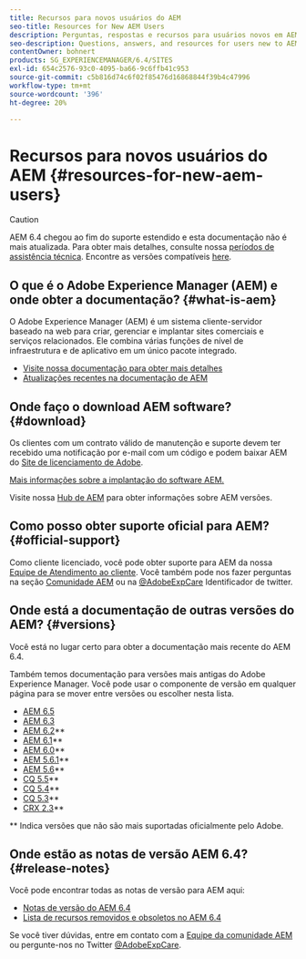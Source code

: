 ```yaml
---
title: Recursos para novos usuários do AEM
seo-title: Resources for New AEM Users
description: Perguntas, respostas e recursos para usuários novos em AEM
seo-description: Questions, answers, and resources for users new to AEM
contentOwner: bohnert
products: SG_EXPERIENCEMANAGER/6.4/SITES
exl-id: 654c2576-93c0-4095-ba66-9c6ffb41c953
source-git-commit: c5b816d74c6f02f85476d16868844f39b4c47996
workflow-type: tm+mt
source-wordcount: '396'
ht-degree: 20%

---
```


# Recursos para novos usuários do AEM {#resources-for-new-aem-users}

>[!CAUTION]
>
>AEM 6.4 chegou ao fim do suporte estendido e esta documentação não é mais atualizada. Para obter mais detalhes, consulte nossa [períodos de assistência técnica](https://helpx.adobe.com/br/support/programs/eol-matrix.html). Encontre as versões compatíveis [here](https://experienceleague.adobe.com/docs/).

## O que é o Adobe Experience Manager (AEM) e onde obter a documentação? {#what-is-aem}

O Adobe Experience Manager (AEM) é um sistema cliente-servidor baseado na web para criar, gerenciar e implantar sites comerciais e serviços relacionados. Ele combina várias funções de nível de infraestrutura e de aplicativo em um único pacote integrado.

* [Visite nossa documentação para obter mais detalhes](/help/sites-deploying/home.md)
* [Atualizações recentes na documentação de AEM](https://helpx.adobe.com/experience-manager/documentation-updates.html)

## Onde faço o download AEM software? {#download}

Os clientes com um contrato válido de manutenção e suporte devem ter recebido uma notificação por e-mail com um código e podem baixar AEM do [Site de licenciamento de Adobe](http://licensing.adobe.com/).

[Mais informações sobre a implantação do software AEM.](/help/sites-deploying/home.md)

Visite nossa [Hub de AEM](https://helpx.adobe.com/br/experience-manager/aem-releases-updates.html) para obter informações sobre AEM versões.

## Como posso obter suporte oficial para AEM? {#official-support}

Como cliente licenciado, você pode obter suporte para AEM da nossa [Equipe de Atendimento ao cliente](https://helpx.adobe.com/br/marketing-cloud/contact-support.html). Você também pode nos fazer perguntas na seção [Comunidade AEM](https://experienceleaguecommunities.adobe.com/t5/adobe-experience-manager/ct-p/adobe-experience-manager-community?profile.language=pt) ou na [@AdobeExpCare](https://twitter.com/adobeexpcare) Identificador de twitter.

## Onde está a documentação de outras versões do AEM? {#versions}

Você está no lugar certo para obter a documentação mais recente do AEM 6.4.

Também temos documentação para versões mais antigas do Adobe Experience Manager. Você pode usar o componente de versão em qualquer página para se mover entre versões ou escolher nesta lista.

* [AEM 6.5](https://helpx.adobe.com/support/experience-manager/6-5.html)
* [AEM 6.3](https://helpx.adobe.com/support/experience-manager/6-3.html)
* [AEM 6.2](https://helpx.adobe.com/support/experience-manager/6-2.html)**
* [AEM 6.1](https://docs.adobe.com/docs/en/aem/6-1.html)**
* [AEM 6.0](https://docs.adobe.com/docs/en/aem/6-0.html)**
* [AEM 5.6.1](https://helpx.adobe.com/experience-manager/aem-previous-versions.html)**
* [AEM 5.6](https://helpx.adobe.com/experience-manager/aem-previous-versions.html)**
* [CQ 5.5](https://helpx.adobe.com/experience-manager/aem-previous-versions.html)**
* [CQ 5.4](https://helpx.adobe.com/experience-manager/aem-previous-versions.html)**
* [CQ 5.3](https://helpx.adobe.com/experience-manager/aem-previous-versions.html)**
* [CRX 2.3](https://helpx.adobe.com/experience-manager/aem-previous-versions.html)**

** Indica versões que não são mais suportadas oficialmente pelo Adobe.

## Onde estão as notas de versão AEM 6.4? {#release-notes}

Você pode encontrar todas as notas de versão para AEM aqui:

* [Notas de versão do AEM 6.4](/help/release-notes/home.md)
* [Lista de recursos removidos e obsoletos no AEM 6.4](/help/release-notes/deprecated-removed-features.md)

Se você tiver dúvidas, entre em contato com a [Equipe da comunidade AEM](http://help-forums.adobe.com/content/adobeforums/en/experience-manager-forum/adobe-experience-manager.html) ou pergunte-nos no Twitter [@AdobeExpCare](https://twitter.com/adobeexpcare).
